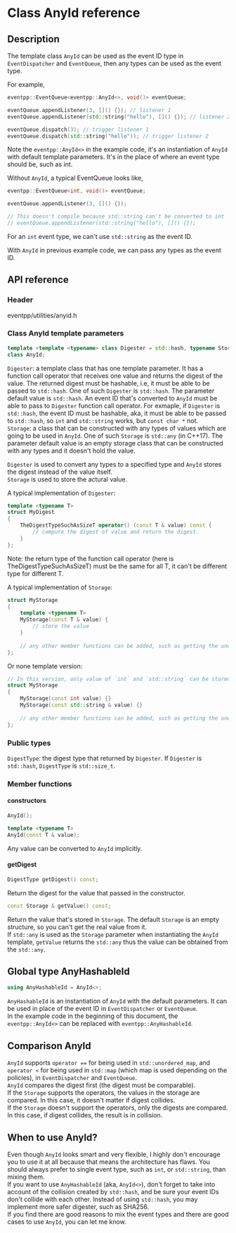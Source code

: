 # Class AnyId reference

## Description

The template class `AnyId` can be used as the event ID type in `EventDispatcher` and `EventQueue`, then any types can be used as the event type.

For example,  

```c++
eventpp::EventQueue<eventpp::AnyId<>, void()> eventQueue;

eventQueue.appendListener(3, []() {}); // listener 1
eventQueue.appendListener(std::string("hello"), []() {}); // listener 2

eventQueue.dispatch(3); // trigger listener 1
eventQueue.dispatch(std::string("hello")); // trigger listener 2
```

Note the `eventpp::AnyId<>` in the example code, it's an instantiation of `AnyId` with default template parameters.  It's in the place of where an event type should be, such as int.  

Without `AnyId`, a typical EventQueue looks like,  
```c++
eventpp::EventQueue<int, void()> eventQueue;

eventQueue.appendListener(3, []() {});

// This doesn't compile because std::string can't be converted to int
// eventQueue.appendListener(std::string("hello"), []() {});
```
For an `int` event type, we can't use `std::string` as the event ID.

With `AnyId` in previous example code, we can pass any types as the event ID.

## API reference

### Header

eventpp/utilities/anyid.h  

### Class AnyId template parameters

```c++
template <template <typename> class Digester = std::hash, typename Storage = EmptyStorage>
class AnyId;
```
`Digester`: a template class that has one template parameter. It has a function call operator that receives one value and returns the digest of the value. The returned digest must be hashable, i.e, it must be able to be passed to `std::hash`. One of such `Digester` is `std::hash`. The parameter default value is `std::hash`. An event ID that's converted to `AnyId` must be able to pass to `Digester` function call operator. For exmaple, if `Digester` is `std::hash`, the event ID must be hashable, aka, it must be able to be passed to `std::hash`, so `int` and `std::string` works, but `const char *` not.  
`Storage`: a class that can be constructed with any types of values which are going to be used in `AnyId`. One of such `Storage` is `std::any` (in C++17). The parameter default value is an empty storage class that can be constructed with any types and it doesn't hold the value.  

`Digester` is used to convert any types to a specified type and `AnyId` stores the digest instead of the value itself.  
`Storage` is used to store the actural value.  

A typical implementation of `Digester`:  
```c++
template <typename T>
struct MyDigest
{
	TheDigestTypeSuchAsSizeT operator() (const T & value) const {
		// compute the digest of value and return the digest.
	}
};
```
Note: the return type of the function call operator (here is TheDigestTypeSuchAsSizeT) must be the same for all T, it can't be different type for different T.  

A typical implementation of `Storage`:  
```c++
struct MyStorage
{
	template <typename T>
	MyStorage(const T & value) {
		// store the value
	}
	
	// any other member functions can be added, such as getting the underlying value.
};
```
Or none template version:  
```c++
// In this version, only value of `int` and `std::string` can be stored.
struct MyStorage
{
	MyStorage(const int value) {}
	MyStorage(const std::string & value) {}
	
	// any other member functions can be added, such as getting the underlying value.
};
```

### Public types
`DigestType`: the digest type that returned by `Digester`. If `Digester` is `std::hash`, `DigestType` is `std::size_t`.  

### Member functions

#### constructors
```c++
AnyId();

template <typename T>
AnyId(const T & value);
```

Any value can be converted to `AnyId` implicitly.

#### getDigest
```c++
DigestType getDigest() const;
```
Return the digest for the value that passed in the constructor.

```c++
const Storage & getValue() const;
```
Return the value that's stored in `Storage`. The default `Storage` is an empty structure, so you can't get the real value from it.  
If `std::any` is used as the `Storage` parameter when instantiating the `AnyId` template, `getValue` returns the `std::any` thus the value can be obtained from the `std::any`.  

## Global type AnyHashableId

```c++
using AnyHashableId = AnyId<>;
```

`AnyHashableId` is an instantiation of `AnyId` with the default parameters. It can be used in place of the event ID in `EventDispatcher` or `EventQueue`.  
In the example code in the beginning of this document, the `eventpp::AnyId<>` can be replaced with `eventpp::AnyHashableId`.  

## Comparison AnyId

`AnyId` supports `operator ==` for being used in `std::unordered_map`, and `operator <` for being used in `std::map` (which map is used depending on the policies), in `EventDispatcher` and `EventQueue`.  
`AnyId` compares the digest first (the digest must be comparable).  
If the `Storage` supports the operators, the values in the storage are compared. In this case, it doesn't matter if digest collides.  
If the `Storage` doesn't support the operators, only the digests are compared. In this case, if digest collides, the result is in collision.  

## When to use AnyId?

Even though `AnyId` looks smart and very flexible, I highly don't encourage you to use it at all because that means the architecture has flaws. You should always prefer to single event type, such as `int`, or `std::string`, than mixing them.  
If you want to use `AnyHashableId` (aka, `AnyId<>`), don't forget to take into account of the collision created by `std::hash`, and be sure your event IDs don't collide with each other. Instead of using `std::hash`, you may implement more safer digester, such as SHA256.  
If you find there are good reasons to mix the event types and there are good cases to use `AnyId`, you can let me know.  
